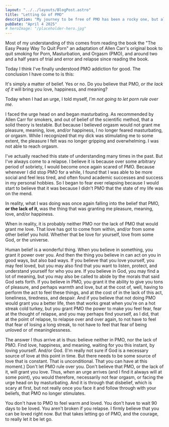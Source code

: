 ```yaml
---
layout: "../../layouts/BlogPost.astro"
title: "Letting Go of PMO"
description: "My journey to be free of PMO has been a rocky one, but also one of the most important journeys I have undertaken. Today I feel I've finally arrived at a good understanding of what PMO is to me, and why it has been so addicting in the past."
pubDate: "April 4 2025"
# heroImage: "/placeholder-hero.jpg"
---
```


Most of my understanding of this comes from reading the book the "The Easy Peasy Way To Quit Porn" an adaptation of Allen Carr's original book to quit smoking for Porn, Masturbation, and Orgasm (PMO), and around two and a half years of trial and error and relapse since reading the book.

Today I think I've finally understood PMO addiction for good. The conclusion I have come to is this:

It's simply a matter of belief. Yes or no. Do you believe that PMO, *or the lack of it* will bring you love, happiness, and meaning? 

Today when I had an urge, I told myself, *I'm not going to let porn rule over me*. 

I faced the urge head on and began masturbating. As recommended by Allen Carr for smokers, and out of belief of the scientific method, that a solid theory is testable. But because I believed orgasm would not grant me pleasure, meaning, love, and/or happiness, I no longer feared masturbating, or orgasm. While I recognized that my dick was stimulating me to some extent, the pleasure I felt was no longer gripping and overwhelming. I was not able to reach orgasm.

I've actually reached this state of understanding many times in the past. But I've always come to a relapse. I believe it is because over some arbitrary period of sobriety, I would become once again scared of PMO. Because whenever I did stop PMO for a while, I found that I was able to be more social and feel less tired, and often found academic successes and success in my personal hobbies. So I began to fear ever relapsing because I would start to believe that it was because I didn't PMO that the state of my life was on the mend. 

In reality, what I was doing was once again falling into the belief that PMO, **or the lack of it**, was the thing that was granting me pleasure, meaning, love, and/or happiness. 

When in reality, it is probably neither PMO nor the lack of PMO that would grant me love. That love has got to come from within, and/or from some other belief you hold. Whether that be love for yourself, love from some God, or the universe.

Human belief is a wonderful thing. When you believe in something, you grant it power over you. And then the thing you believe in can act on you in good ways, but also bad ways. If you believe that you love yourself, you may feel loved, but you may also find that you want to listen, protect, and understand yourself for who you are. If you believe in God, you may find a lot of meaning, but you may also be called to abide by the morals that said God sets forth. If you believe in PMO, you grant it the ability to give you tons of pleasure, and perhaps warmth and love, but at the cost of, well, having to perform the act to feel these things, and at the cost of in the lack of this act, loneliness, tiredness, and despair. And if you believe that not doing PMO would grant you a better life, then that works great when you're on a hot streak cold turkey, but you grant PMO the power to make you feel fear, fear at the thought of relapse, and you may perhaps find yourself, as I did, that at the point of relapse, to relapse over and over again, to not have to feel that fear of losing a long streak, to not have to feel that fear of being unloved or of meaninglessness.

The answer I thus arrive at is thus: believe neither in PMO, nor the lack of PMO. Find love, happiness, and meaning, waiting for you this instant, by loving yourself. And/or God. (I'm really not sure if God is a necessary source of love at this point in time. But there needs to be some source of love that is constant. That is unconditional. That you can have at this moment.) Don't let PMO rule over you. Don't believe that PMO, or the lack of it, will grant you love. Thus, *when* an urge arrives (and I find it always will at some point), you would therefore, necessarily not fear orgasm, or facing the urge head on by masturbating. And it is through that disbelief, which is scary at first, but not really once you face it and follow through with your beliefs, that PMO no longer stimulates.

You don't have to PMO to feel warm and loved. You don't have to wait 90 days to be loved. You aren't broken if you relapse. I firmly believe that you can be loved right now. But that takes letting go of PMO, and the courage, to really let it be let go.